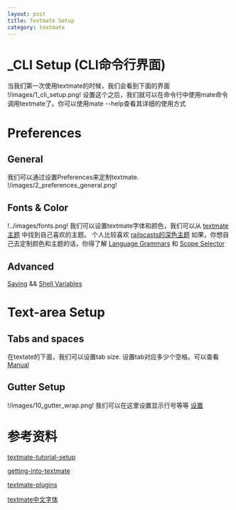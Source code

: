 ```yaml
---
layout: post
title: Textmate Setup
category: textmate
---
```


# _CLI Setup (CLI命令行界面)

当我们第一次使用textmate的时候，我们会看到下面的界面
!/images/1_cli_setup.png!
设置这个之后，我们就可以在命令行中使用mate命令调用textmate了。你可以使用mate --help查看其详细的使用方式

# Preferences

## General

我们可以通过设置Preferences来定制textmate.
!/images/2_preferences_general.png!

## Fonts & Color

!../images/fonts.png!
我们可以设置textmate字体和颜色，我们可以从 [textmate主题](http://wiki.macromates.com/Themes/UserSubmittedThemes) 中找到自己喜欢的主题。 个人比较喜欢 [railscasts的深色主题](https://github.com/ryanb/textmate-themes) 如果，你想自己去定制颜色和主题的话，你得了解 [Language Grammars](http://manual.macromates.com/en/language_grammars) 和 [Scope Selector](http://manual.macromates.com/en/scope_selectors)

## Advanced

[Saving](http://manual.macromates.com/en/saving_files) && [Shell Variables](http://manual.macromates.com/en/environment_variables#project_dependent_variables)

# Text-area Setup

## Tabs and spaces

在textate的下面，我们可以设置tab size. 设置tab对应多少个空格。可以查看 [Manual](http://manual.macromates.com/en/working_with_text#using_spaces_instead_of_tabs)

## Gutter Setup

!/images/10_gutter_wrap.png!
我们可以在这里设置显示行号等等 [设置](http://manual.macromates.com/en/navigation_overview)


# 参考资料

[textmate-tutorial-setup](http://projects.serenity.de/textmate/tutorials/setup/)

[getting-into-textmate](http://blog.macromates.com/2007/getting-into-textmate/)

[textmate-plugins](http://wiki.macromates.com/Main/Plugins)

[textmate中文字体](http://www.rayfile.com/zh-cn/files/cba167ee-f918-11dd-85c3-0019d11a795f/)








